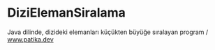 # DiziElemanSiralama
Java dilinde, dizideki elemanları küçükten büyüğe sıralayan program / www.patika.dev
